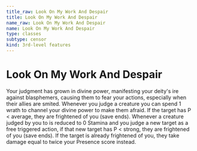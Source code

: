 ```yaml
---
title_raw: Look On My Work And Despair
title: Look On My Work And Despair
name_raw: Look On My Work And Despair
name: Look On My Work And Despair
type: classes
subtype: censor
kind: 3rd-level features
---
```


# Look On My Work And Despair

Your judgment has grown in divine power, manifesting your deity's ire against blasphemers, causing them to fear your actions, especially when their allies are smited. Whenever you judge a creature you can spend 1 wrath to channel your divine power to make them afraid. If the target has P \< average, they are frightened of you (save ends). Whenever a creature judged by you to is reduced to 0 Stamina and you judge a new target as a free triggered action, if that new target has P \< strong, they are frightened of you (save ends). If the target is already frightened of you, they take damage equal to twice your Presence score instead.
